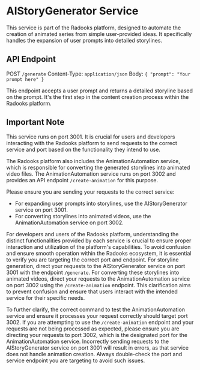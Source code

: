 # AIStoryGenerator Service

This service is part of the Radooks platform, designed to automate the creation of animated series from simple user-provided ideas. It specifically handles the expansion of user prompts into detailed storylines.

## API Endpoint

POST `/generate`
Content-Type: `application/json`
Body: `{ "prompt": "Your prompt here" }`

This endpoint accepts a user prompt and returns a detailed storyline based on the prompt. It's the first step in the content creation process within the Radooks platform.

## Important Note

This service runs on port 3001. It is crucial for users and developers interacting with the Radooks platform to send requests to the correct service and port based on the functionality they intend to use.

The Radooks platform also includes the AnimationAutomation service, which is responsible for converting the generated storylines into animated video files. The AnimationAutomation service runs on port 3002 and provides an API endpoint `/create-animation` for this purpose.

Please ensure you are sending your requests to the correct service:
- For expanding user prompts into storylines, use the AIStoryGenerator service on port 3001.
- For converting storylines into animated videos, use the AnimationAutomation service on port 3002.

For developers and users of the Radooks platform, understanding the distinct functionalities provided by each service is crucial to ensure proper interaction and utilization of the platform's capabilities. To avoid confusion and ensure smooth operation within the Radooks ecosystem, it is essential to verify you are targeting the correct port and endpoint. For storyline generation, direct your requests to the AIStoryGenerator service on port 3001 with the endpoint `/generate`. For converting these storylines into animated videos, direct your requests to the AnimationAutomation service on port 3002 using the `/create-animation` endpoint. This clarification aims to prevent confusion and ensure that users interact with the intended service for their specific needs.

To further clarify, the correct command to test the AnimationAutomation service and ensure it processes your request correctly should target port 3002. If you are attempting to use the `/create-animation` endpoint and your requests are not being processed as expected, please ensure you are directing your requests to port 3002, which is the designated port for the AnimationAutomation service. Incorrectly sending requests to the AIStoryGenerator service on port 3001 will result in errors, as that service does not handle animation creation. Always double-check the port and service endpoint you are targeting to avoid such issues.